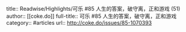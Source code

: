 title:: Readwise/Highlights/可乐 #85 人生的答案，破守离，正和游戏 (51)
author:: [[coke.do]]
full-title:: 可乐 \#85 人生的答案，破守离，正和游戏
category:: #articles
url:: http://coke.do/issues/85-1070393
